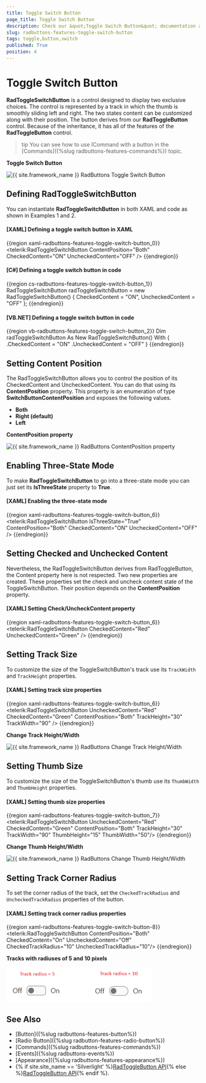 ```yaml
---
title: Toggle Switch Button
page_title: Toggle Switch Button
description: Check our &quot;Toggle Switch Button&quot; documentation article for the RadButtons {{ site.framework_name }} control.
slug: radbuttons-features-toggle-switch-button
tags: toggle,button,switch
published: True
position: 4
---
```


# Toggle Switch Button

__RadToggleSwitchButton__ is a control designed to display two exclusive choices. The control is represented by a track in which the thumb is smoothly sliding left and right. The two states content can be customized along with their position. The button derives from our __RadToggleButton__ control. Because of the inheritance, it has all of the features of the __RadToggleButton__ control. 

>tip You can see how to use ICommand with a button in the [Commands]({%slug radbuttons-features-commands%}) topic.	  

__Toggle Switch Button__  

![{{ site.framework_name }} RadButtons Toggle Switch Button](images/radbuttons-features-toggle-switch-button-0.png)

## Defining RadToggleSwitchButton

You can instantiate __RadToggleSwitchButton__ in both XAML and code as shown in Examples 1 and 2.

#### __[XAML] Defining a toggle switch button in XAML__
{{region xaml-radbuttons-features-toggle-switch-button_0}}
	<telerik:RadToggleSwitchButton ContentPosition="Both" CheckedContent="ON" UncheckedContent="OFF" />
{{endregion}}

#### __[C#] Defining a toggle switch button in code__
{{region cs-radbuttons-features-toggle-switch-button_1}}
	RadToggleSwitchButton radToggleSwitchButton = new RadToggleSwitchButton() { CheckedContent = "ON", UncheckedContent = "OFF" };
{{endregion}}

#### __[VB.NET] Defining a toggle switch button in code__
{{region vb-radbuttons-features-toggle-switch-button_2}}
	Dim radToggleSwitchButton As New RadToggleSwitchButton() With { 
	    .CheckedContent = "ON" 
		.UncheckedContent = "OFF"
	}
{{endregion}}

## Setting Content Position

The RadToggleSwitchButton allows you to control the position of its CheckedContent and UncheckedContent. You can do that using its __ContentPosition__ property. This property is an enumeration of type __SwitchButtonContentPosition__ and exposes the following values.

* __Both__	
* __Right (default)__
* __Left__ 

__ContentPosition property__  

![{{ site.framework_name }} RadButtons ContentPosition property](images/radbuttons-features-toggle-switch-button-1.png)
 
## Enabling Three-State Mode

To make __RadToggleSwitchButton__ to go into a three-state mode you can just set its __IsThreeState__ property to __True__.

#### __[XAML] Enabling the three-state mode__
{{region xaml-radbuttons-features-toggle-switch-button_6}}
	<telerik:RadToggleSwitchButton IsThreeState="True" ContentPosition="Both" CheckedContent="ON" UncheckedContent="OFF" />
{{endregion}}

## Setting Checked and Unchecked Content

Nevertheless, the RadToggleSwitchButton derives from RadToggleButton, the Content property here is not respected. Two new properties are created. These properties set the check and uncheck content state of the ToggleSwitchButton. Their position depends on the __ContentPosition__ property.

#### __[XAML] Setting Check/UncheckContent property__
{{region xaml-radbuttons-features-toggle-switch-button_6}}
	<telerik:RadToggleSwitchButton CheckedContent="Red" UncheckedContent="Green" />
{{endregion}}

## Setting Track Size

To customize the size of the ToggleSwitchButton's track use its `TrackWidth` and `TrackHeight` properties.

#### __[XAML] Setting track size properties__
{{region xaml-radbuttons-features-toggle-switch-button_6}}
	<telerik:RadToggleSwitchButton UncheckedContent="Red" CheckedContent="Green" ContentPosition="Both" TrackHeight="30" TrackWidth="90" />
{{endregion}}

__Change Track Height/Width__  

![{{ site.framework_name }} RadButtons Change Track Height/Width](images/radbuttons-features-toggle-switch-button-2.png)

## Setting Thumb Size

To customize the size of the ToggleSwitchButton's thumb use its `ThumbWidth` and `ThumbHeight` properties.

#### __[XAML] Setting thumb size properties__
{{region xaml-radbuttons-features-toggle-switch-button_7}}
	<telerik:RadToggleSwitchButton UncheckedContent="Red" CheckedContent="Green" ContentPosition="Both" TrackHeight="30" TrackWidth="90" ThumbHeight="15" ThumbWidth="50"/>
{{endregion}}

__Change Thumb Height/Width__  

![{{ site.framework_name }} RadButtons Change Thumb Height/Width](images/radbuttons-features-toggle-switch-button-3.png)

## Setting Track Corner Radius

To set the corner radius of the track, set the `CheckedTrackRadius` and `UncheckedTrackRadius` properties of the button.

#### __[XAML] Setting track corner radius properties__
{{region xaml-radbuttons-features-toggle-switch-button-8}}
	<telerik:RadToggleSwitchButton ContentPosition="Both" 
				       CheckedContent="On" 
				       UncheckedContent="Off"
				       CheckedTrackRadius="10"
				       UncheckedTrackRadius="10"/>
{{endregion}}

__Tracks with radiuses of 5 and 10 pixels__  

![{{ site.framework_name }} RadButtons track corner radius settings](images/radbuttons-features-toggle-switch-button-4.png)

## See Also 
 * [Button]({%slug radbuttons-features-button%})
 * [Radio Button]({%slug radbutton-features-radio-button%})
 * [Commands]({%slug radbuttons-features-commands%})
 * [Events]({%slug radbuttons-events%})
 * [Appearance]({%slug radbuttons-features-appearance%})
 * {% if site.site_name == 'Silverlight' %}[RadToggleButton API](http://www.telerik.com/help/silverlight/t_telerik_windows_controls_radtogglebutton.html){% else %}[RadToggleButton API](http://www.telerik.com/help/wpf/t_telerik_windows_controls_radtogglebutton.html){% endif %}.
